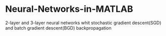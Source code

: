 # Neural-Networks-in-MATLAB
2-layer and 3-layer neural networks whit stochastic gradient descent(SGD) and batch gradient descent(BGD) backpropagation
